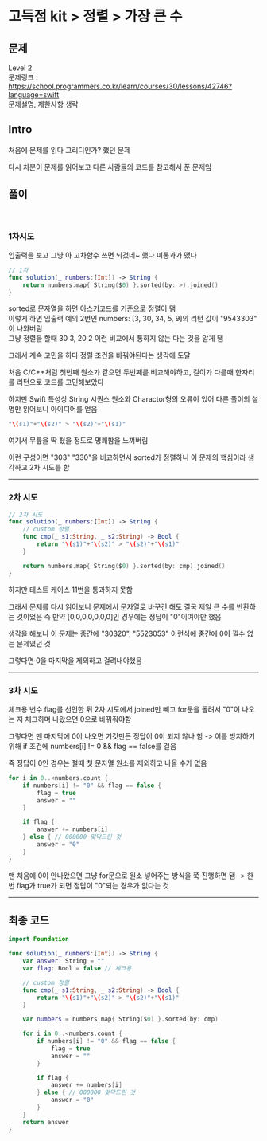 # 고득점 kit > 정렬 > 가장 큰 수

## 문제

Level 2
<br/>
문제링크 : https://school.programmers.co.kr/learn/courses/30/lessons/42746?language=swift
<br/>
문제설명, 제한사항 생략
<br/>

## Intro

처음에 문제를 읽다 그리디인가? 했던 문제
<br/>

다시 차분이 문제를 읽어보고 다른 사람들의 코드를 참고해서 푼 문제임
<br/>

## 풀이

<br/>

### 1차시도

입출력을 보고 그냥 아 고차함수 쓰면 되겄네~ 했다 미통과가 떴다
<br/>

```swift
// 1차
func solution(_ numbers:[Int]) -> String {
    return numbers.map{ String($0) }.sorted(by: >).joined()
}
```

sorted로 문자열을 하면 아스키코드를 기준으로 정렬이 됌
<br/>
이렇게 하면 입출력 예의 2번인 numbers: [3, 30, 34, 5, 9]의 리턴 값이 "9543303" 이 나와버림
<br/>
그냥 정렬을 할때 30 3, 20 2 이런 비교에서 통하지 않는 다는 것을 알게 됌
<br/>

그래서 계속 고민을 하다 정렬 조건을 바꿔야된다는 생각에 도달
<br/>

처음 C/C++처럼 첫번째 원소가 같으면 두번째를 비교해야하고, 길이가 다를때 한자리를 리턴으로 코드를 고민해보았다
<br/>

하지만 Swift 특성상 String 시퀀스 원소와 Charactor형의 오류이 있어 다른 풀이의 설명만 읽어보니 아이디어를 얻음
<br/>

```swift
"\(s1)"+"\(s2)" > "\(s2)"+"\(s1)"
```

여기서 무릎을 딱 쳤을 정도로 명쾌함을 느껴버림
<br/>

이런 구성이면 "303" "330"을 비교하면서 sorted가 정렬하니 이 문제의 핵심이라 생각하고 2차 시도를 함
<br/>

---

### 2차 시도

```swift
// 2차 시도
func solution(_ numbers:[Int]) -> String {
    // custom 정렬
    func cmp(_ s1:String, _ s2:String) -> Bool {
        return "\(s1)"+"\(s2)" > "\(s2)"+"\(s1)"
    }

    return numbers.map{ String($0) }.sorted(by: cmp).joined()
}
```

하지만 테스트 케이스 11번을 통과하지 못함
<br/>

그래서 문제를 다시 읽어보니 문제에서 문자열로 바꾸긴 해도 결국 제일 큰 수를 반환하는 것이었음 즉 만약 [0,0,0,0,0,0,0]인 경우에는 정답이 "0"이여야만 했음
<br/>

생각을 해보니 이 문제는 중간에 "30320", "5523053" 이런식에 중간에 0이 낄수 없는 문제였던 것
<br/>

그렇다면 0을 마지막을 제외하고 걸려내야했음
<br/>

---

### 3차 시도

체크용 변수 flag를 선언한 뒤 2차 시도에서 joined만 빼고 for문을 돌려서 "0"이 나오는 지 체크하며 나왔으면 0으로 바꿔줘야함
<br/>

그렇다면 맨 마지막에 0이 나오면 기것만든 정답이 0이 되지 않나 함 -> 이를 방지하기 위해 if 조건에 numbers[i] != 0 && flag == false를 걸음
<br/>

즉 정답이 0인 경우는 절때 첫 문자열 원소를 제외하고 나올 수가 없음
<br/>

```swift
for i in 0..<numbers.count {
    if numbers[i] != "0" && flag == false {
        flag = true
        answer = ""
    }

    if flag {
        answer += numbers[i]
    } else { // 000000 맞닥드린 것
        answer = "0"
    }
}
```

맨 처음에 0이 안나왔으면 그냥 for문으로 원소 넣어주는 방식을 쭉 진행하면 됌 -> 한 번 flag가 true가 되면 정답이 "0"되는 경우가 없다는 것
<br/>

---

## 최종 코드

```swift
import Foundation

func solution(_ numbers:[Int]) -> String {
    var answer: String = ""
    var flag: Bool = false // 체크용

    // custom 정렬
    func cmp(_ s1:String, _ s2:String) -> Bool {
        return "\(s1)"+"\(s2)" > "\(s2)"+"\(s1)"
    }

    var numbers = numbers.map{ String($0) }.sorted(by: cmp)

    for i in 0..<numbers.count {
        if numbers[i] != "0" && flag == false {
            flag = true
            answer = ""
        }

        if flag {
            answer += numbers[i]
        } else { // 000000 맞닥드린 것
            answer = "0"
        }
    }
    return answer
}
```
